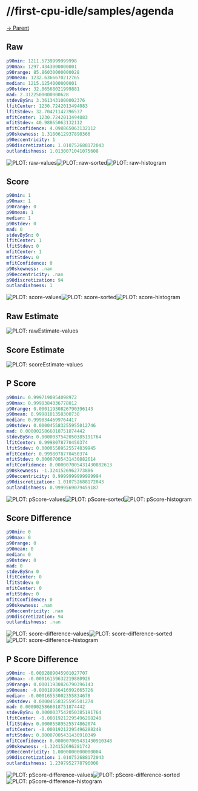 
# //first-cpu-idle/samples/agenda

[→ Parent](../..)


## Raw


```yaml
p90min: 1211.5739999999998
p90max: 1297.4343000000001
p90range: 85.86030000000028
p90mean: 1232.6366670212765
median: 1215.1254000000001
p90stdev: 32.86568021999881
mad: 2.3122500000000628
stdevBySn: 3.3613431000002376
lfitCenter: 1230.7242013494083
lfitStdev: 32.70421147396537
mfitCenter: 1230.7242013494083
mfitStdev: 40.98865063132112
mfitConfidence: 4.098865063132112
p90skewness: 1.3180612937890366
p90eccentricity: 1
p90discretization: 1.010752688172043
outlandishness: 1.0130071041075608

```

![PLOT: raw-values](./raw/values.svg)![PLOT: raw-sorted](./raw/sorted.svg)![PLOT: raw-histogram](./raw/histogram.svg)
## Score


```yaml
p90min: 1
p90max: 1
p90range: 0
p90mean: 1
median: 1
p90stdev: 0
mad: 0
stdevBySn: 0
lfitCenter: 1
lfitStdev: 0
mfitCenter: 1
mfitStdev: 0
mfitConfidence: 0
p90skewness: .nan
p90eccentricity: .nan
p90discretization: 94
outlandishness: 1

```

![PLOT: score-values](./score/values.svg)![PLOT: score-sorted](./score/sorted.svg)![PLOT: score-histogram](./score/histogram.svg)
## Raw Estimate

![PLOT: rawEstimate-values](./rawEstimate/values.svg)
## Score Estimate

![PLOT: scoreEstimate-values](./scoreEstimate/values.svg)
## P Score


```yaml
p90min: 0.9997190954098972
p90max: 0.9998384036778012
p90range: 0.00011930826790396143
p90mean: 0.9998101358300738
median: 0.9998344699764417
p90stdev: 0.000045583255955012746
mad: 0.0000025866018751874442
stdevBySn: 0.0000037542050385191764
lfitCenter: 0.9998078770450374
lfitStdev: 0.00005589525574839945
mfitCenter: 0.9998078770450374
mfitStdev: 0.00007005431430882614
mfitConfidence: 0.000007005431430882613
p90skewness: -1.3241526962773886
p90eccentricity: 0.9999999999999994
p90discretization: 1.010752688172043
outlandishness: 0.9999569079459187

```

![PLOT: pScore-values](./pScore/values.svg)![PLOT: pScore-sorted](./pScore/sorted.svg)![PLOT: pScore-histogram](./pScore/histogram.svg)
## Score Difference


```yaml
p90min: 0
p90max: 0
p90range: 0
p90mean: 0
median: 0
p90stdev: 0
mad: 0
stdevBySn: 0
lfitCenter: 0
lfitStdev: 0
mfitCenter: 0
mfitStdev: 0
mfitConfidence: 0
p90skewness: .nan
p90eccentricity: .nan
p90discretization: 94
outlandishness: .nan

```

![PLOT: score-difference-values](./score-difference/values.svg)![PLOT: score-difference-sorted](./score-difference/sorted.svg)![PLOT: score-difference-histogram](./score-difference/histogram.svg)
## P Score Difference


```yaml
p90min: -0.0002809045901027707
p90max: -0.00016159632219880926
p90range: 0.00011930826790396143
p90mean: -0.00018986416992665726
median: -0.00016553002355834678
p90stdev: 0.00004558325595501274
mad: 0.0000025866018751874442
stdevBySn: 0.0000037542050385191764
lfitCenter: -0.00019212295496288248
lfitStdev: 0.00005589525574862074
mfitCenter: -0.00019212295496288248
mfitStdev: 0.00007005431430910349
mfitConfidence: 0.000007005431430910348
p90skewness: -1.324152696281742
p90eccentricity: 1.0000000000000004
p90discretization: 1.010752688172043
outlandishness: 1.2397952778796006

```

![PLOT: pScore-difference-values](./pScore-difference/values.svg)![PLOT: pScore-difference-sorted](./pScore-difference/sorted.svg)![PLOT: pScore-difference-histogram](./pScore-difference/histogram.svg)